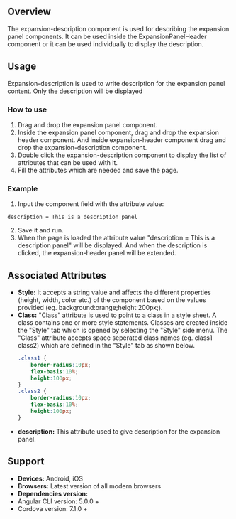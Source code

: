 ## Overview
The expansion-description component is used for describing the expansion panel components. It can be used inside the ExpansionPanelHeader component or it can be used individually to display the description.
## Usage
Expansion-description is used to write description for the expansion panel content. Only the description will be displayed
### How to use  
1. Drag and drop the expansion panel component. 
2. Inside the expansion panel component, drag and drop the expansion header component. And inside expansion-header component drag and drop the expansion-description component.
3. Double click the expansion-description component to display the list of attributes that can be used with it.
4. Fill the attributes which are needed and save the page.
### Example
1. Input the component field with the attribute value:
``` 
description = This is a description panel
```
2. Save it and run.
3. When the page is loaded the attribute value "description = This is a description panel" will be displayed. And when the description is clicked, the expansion-header panel will be extended.
## Associated Attributes
- **Style:** It accepts a string value and affects the different properties (height, width, color etc.) of the component based on the values provided (eg. background:orange;height:200px;).
- **Class:** "Class" attribute is used to point to a class in a style sheet. A class contains one or more style statements. Classes are created inside the "Style" tab which is opened by selecting the "Style" side menu. The "Class" attribute accepts space seperated class names (eg. class1 class2) which are defined in the "Style" tab as shown below.
    ```css
    .class1 {
        border-radius:10px;
        flex-basis:10%;
        height:100px;
    }
    .class2 {
        border-radius:10px;
        flex-basis:10%;
        height:100px;
    }
    
    ```
- **description:** This attribute used to give description for the expansion panel. 
## Support
- **Devices:** Android, iOS
- **Browsers:**  Latest version of all modern browsers
- **Dependencies version:** 
- Angular CLI version: 5.0.0 + 
- Cordova version: 7.1.0 + 
